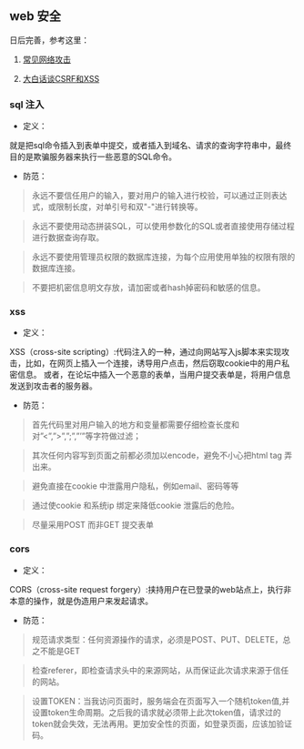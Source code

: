 ## web 安全

日后完善，参考这里：

1. [常见网络攻击](https://segmentfault.com/a/1190000009514661)

2. [大白话谈CSRF和XSS](https://segmentfault.com/a/1190000007059639)

### sql 注入

* 定义：

就是把sql命令插入到表单中提交，或者插入到域名、请求的查询字符串中，最终目的是欺骗服务器来执行一些恶意的SQL命令。

* 防范：

> 永远不要信任用户的输入，要对用户的输入进行校验，可以通过正则表达式，或限制长度，对单引号和双"-"进行转换等。

> 永远不要使用动态拼装SQL，可以使用参数化的SQL或者直接使用存储过程进行数据查询存取。

> 永远不要使用管理员权限的数据库连接，为每个应用使用单独的权限有限的数据库连接。

> 不要把机密信息明文存放，请加密或者hash掉密码和敏感的信息。

### xss

* 定义：

XSS（cross-site scripting）:代码注入的一种，通过向网站写入js脚本来实现攻击，比如，在网页上插入一个连接，诱导用户点击，然后窃取cookie中的用户私密信息。
或者，在论坛中插入一个恶意的表单，当用户提交表单是，将用户信息发送到攻击者的服务器。

* 防范：

> 首先代码里对用户输入的地方和变量都需要仔细检查长度和对”<”,”>”,”;”,”’”等字符做过滤；

> 其次任何内容写到页面之前都必须加以encode，避免不小心把html tag 弄出来。

> 避免直接在cookie 中泄露用户隐私，例如email、密码等等

> 通过使cookie 和系统ip 绑定来降低cookie 泄露后的危险。

> 尽量采用POST 而非GET 提交表单

### cors

* 定义：

CORS（cross-site request forgery）:挟持用户在已登录的web站点上，执行非本意的操作，就是伪造用户来发起请求。


* 防范：

> 规范请求类型：任何资源操作的请求，必须是POST、PUT、DELETE，总之不能是GET

> 检查referer，即检查请求头中的来源网站，从而保证此次请求来源于信任的网站。

> 设置TOKEN：当我访问页面时，服务端会在页面写入一个随机token值,并设置token生命周期。之后我的请求就必须带上此次token值，请求过的token就会失效，无法再用。更加安全性的页面，如登录页面，应该加验证码。





